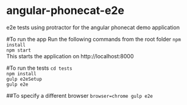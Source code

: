 # angular-phonecat-e2e
e2e tests using protractor for the angular phonecat demo application

#To run the app
Run the following commands from the root folder
`npm install`    
`npm start`    
This starts the application on http://localhost:8000

#To run the tests
`cd tests`    
`npm install`    
`gulp e2eSetup`    
`gulp e2e`    

##To specify a different browser
`browser=chrome gulp e2e`
